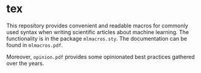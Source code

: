 # tex
This repository provides convenient and readable macros for commonly used syntax when writing scientific articles about machine learning.
The functionality is in the package `mlmacros.sty`.
The documentation can be found in `mlmacros.pdf`.

Moreover, `opinion.pdf` provides some opinionated best practices gathered over the years.